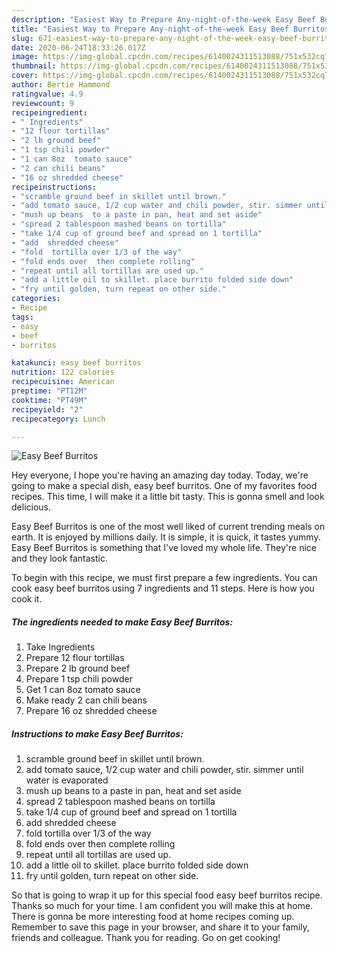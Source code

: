 ```yaml
---
description: "Easiest Way to Prepare Any-night-of-the-week Easy Beef Burritos"
title: "Easiest Way to Prepare Any-night-of-the-week Easy Beef Burritos"
slug: 671-easiest-way-to-prepare-any-night-of-the-week-easy-beef-burritos
date: 2020-06-24T18:33:26.017Z
image: https://img-global.cpcdn.com/recipes/6140024311513088/751x532cq70/easy-beef-burritos-recipe-main-photo.jpg
thumbnail: https://img-global.cpcdn.com/recipes/6140024311513088/751x532cq70/easy-beef-burritos-recipe-main-photo.jpg
cover: https://img-global.cpcdn.com/recipes/6140024311513088/751x532cq70/easy-beef-burritos-recipe-main-photo.jpg
author: Bertie Hammond
ratingvalue: 4.9
reviewcount: 9
recipeingredient:
- " Ingredients"
- "12 flour tortillas"
- "2 lb ground beef"
- "1 tsp chili powder"
- "1 can 8oz  tomato sauce"
- "2 can chili beans"
- "16 oz shredded cheese"
recipeinstructions:
- "scramble ground beef in skillet until brown."
- "add tomato sauce, 1/2 cup water and chili powder, stir. simmer until water is evaporated"
- "mush up beans  to a paste in pan, heat and set aside"
- "spread 2 tablespoon mashed beans on tortilla"
- "take 1/4 cup of ground beef and spread on 1 tortilla"
- "add  shredded cheese"
- "fold  tortilla over 1/3 of the way"
- "fold ends over  then complete rolling"
- "repeat until all tortillas are used up."
- "add a little oil to skillet. place burrito folded side down"
- "fry until golden, turn repeat on other side."
categories:
- Recipe
tags:
- easy
- beef
- burritos

katakunci: easy beef burritos 
nutrition: 122 calories
recipecuisine: American
preptime: "PT12M"
cooktime: "PT49M"
recipeyield: "2"
recipecategory: Lunch

---
```



![Easy Beef Burritos](https://img-global.cpcdn.com/recipes/6140024311513088/751x532cq70/easy-beef-burritos-recipe-main-photo.jpg)

Hey everyone, I hope you're having an amazing day today. Today, we're going to make a special dish, easy beef burritos. One of my favorites food recipes. This time, I will make it a little bit tasty. This is gonna smell and look delicious.

Easy Beef Burritos is one of the most well liked of current trending meals on earth. It is enjoyed by millions daily. It is simple, it is quick, it tastes yummy. Easy Beef Burritos is something that I've loved my whole life. They're nice and they look fantastic.




To begin with this recipe, we must first prepare a few ingredients. You can cook easy beef burritos using 7 ingredients and 11 steps. Here is how you cook it.

<!--inarticleads1-->

##### The ingredients needed to make Easy Beef Burritos:

1. Take  Ingredients
1. Prepare 12 flour tortillas
1. Prepare 2 lb ground beef
1. Prepare 1 tsp chili powder
1. Get 1 can 8oz  tomato sauce
1. Make ready 2 can chili beans
1. Prepare 16 oz shredded cheese




<!--inarticleads2-->

##### Instructions to make Easy Beef Burritos:

1. scramble ground beef in skillet until brown.
1. add tomato sauce, 1/2 cup water and chili powder, stir. simmer until water is evaporated
1. mush up beans  to a paste in pan, heat and set aside
1. spread 2 tablespoon mashed beans on tortilla
1. take 1/4 cup of ground beef and spread on 1 tortilla
1. add  shredded cheese
1. fold  tortilla over 1/3 of the way
1. fold ends over  then complete rolling
1. repeat until all tortillas are used up.
1. add a little oil to skillet. place burrito folded side down
1. fry until golden, turn repeat on other side.




So that is going to wrap it up for this special food easy beef burritos recipe. Thanks so much for your time. I am confident you will make this at home. There is gonna be more interesting food at home recipes coming up. Remember to save this page in your browser, and share it to your family, friends and colleague. Thank you for reading. Go on get cooking!
